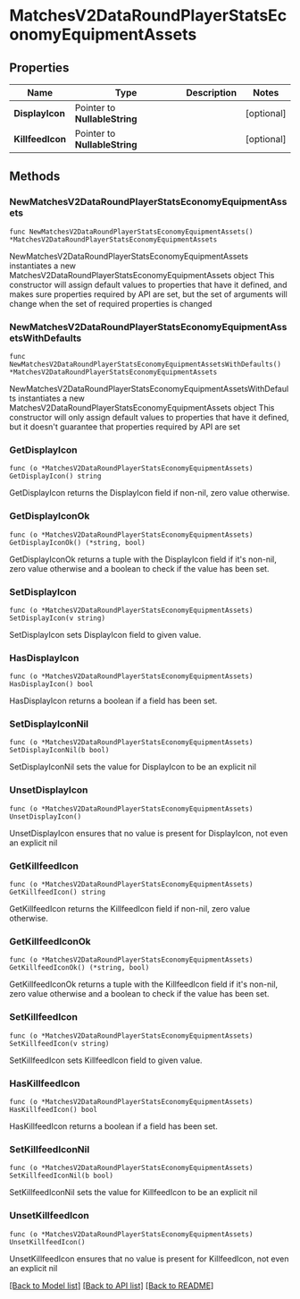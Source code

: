 # MatchesV2DataRoundPlayerStatsEconomyEquipmentAssets

## Properties

Name | Type | Description | Notes
------------ | ------------- | ------------- | -------------
**DisplayIcon** | Pointer to **NullableString** |  | [optional] 
**KillfeedIcon** | Pointer to **NullableString** |  | [optional] 

## Methods

### NewMatchesV2DataRoundPlayerStatsEconomyEquipmentAssets

`func NewMatchesV2DataRoundPlayerStatsEconomyEquipmentAssets() *MatchesV2DataRoundPlayerStatsEconomyEquipmentAssets`

NewMatchesV2DataRoundPlayerStatsEconomyEquipmentAssets instantiates a new MatchesV2DataRoundPlayerStatsEconomyEquipmentAssets object
This constructor will assign default values to properties that have it defined,
and makes sure properties required by API are set, but the set of arguments
will change when the set of required properties is changed

### NewMatchesV2DataRoundPlayerStatsEconomyEquipmentAssetsWithDefaults

`func NewMatchesV2DataRoundPlayerStatsEconomyEquipmentAssetsWithDefaults() *MatchesV2DataRoundPlayerStatsEconomyEquipmentAssets`

NewMatchesV2DataRoundPlayerStatsEconomyEquipmentAssetsWithDefaults instantiates a new MatchesV2DataRoundPlayerStatsEconomyEquipmentAssets object
This constructor will only assign default values to properties that have it defined,
but it doesn't guarantee that properties required by API are set

### GetDisplayIcon

`func (o *MatchesV2DataRoundPlayerStatsEconomyEquipmentAssets) GetDisplayIcon() string`

GetDisplayIcon returns the DisplayIcon field if non-nil, zero value otherwise.

### GetDisplayIconOk

`func (o *MatchesV2DataRoundPlayerStatsEconomyEquipmentAssets) GetDisplayIconOk() (*string, bool)`

GetDisplayIconOk returns a tuple with the DisplayIcon field if it's non-nil, zero value otherwise
and a boolean to check if the value has been set.

### SetDisplayIcon

`func (o *MatchesV2DataRoundPlayerStatsEconomyEquipmentAssets) SetDisplayIcon(v string)`

SetDisplayIcon sets DisplayIcon field to given value.

### HasDisplayIcon

`func (o *MatchesV2DataRoundPlayerStatsEconomyEquipmentAssets) HasDisplayIcon() bool`

HasDisplayIcon returns a boolean if a field has been set.

### SetDisplayIconNil

`func (o *MatchesV2DataRoundPlayerStatsEconomyEquipmentAssets) SetDisplayIconNil(b bool)`

 SetDisplayIconNil sets the value for DisplayIcon to be an explicit nil

### UnsetDisplayIcon
`func (o *MatchesV2DataRoundPlayerStatsEconomyEquipmentAssets) UnsetDisplayIcon()`

UnsetDisplayIcon ensures that no value is present for DisplayIcon, not even an explicit nil
### GetKillfeedIcon

`func (o *MatchesV2DataRoundPlayerStatsEconomyEquipmentAssets) GetKillfeedIcon() string`

GetKillfeedIcon returns the KillfeedIcon field if non-nil, zero value otherwise.

### GetKillfeedIconOk

`func (o *MatchesV2DataRoundPlayerStatsEconomyEquipmentAssets) GetKillfeedIconOk() (*string, bool)`

GetKillfeedIconOk returns a tuple with the KillfeedIcon field if it's non-nil, zero value otherwise
and a boolean to check if the value has been set.

### SetKillfeedIcon

`func (o *MatchesV2DataRoundPlayerStatsEconomyEquipmentAssets) SetKillfeedIcon(v string)`

SetKillfeedIcon sets KillfeedIcon field to given value.

### HasKillfeedIcon

`func (o *MatchesV2DataRoundPlayerStatsEconomyEquipmentAssets) HasKillfeedIcon() bool`

HasKillfeedIcon returns a boolean if a field has been set.

### SetKillfeedIconNil

`func (o *MatchesV2DataRoundPlayerStatsEconomyEquipmentAssets) SetKillfeedIconNil(b bool)`

 SetKillfeedIconNil sets the value for KillfeedIcon to be an explicit nil

### UnsetKillfeedIcon
`func (o *MatchesV2DataRoundPlayerStatsEconomyEquipmentAssets) UnsetKillfeedIcon()`

UnsetKillfeedIcon ensures that no value is present for KillfeedIcon, not even an explicit nil

[[Back to Model list]](../README.md#documentation-for-models) [[Back to API list]](../README.md#documentation-for-api-endpoints) [[Back to README]](../README.md)


